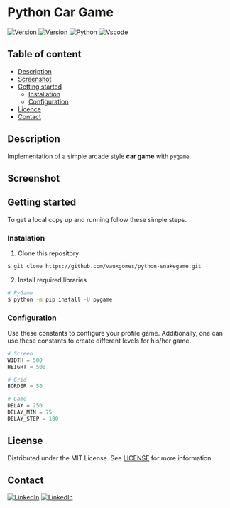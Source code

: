# Python Car Game
[![Version](https://img.shields.io/badge/version-1.0-blue)]()
[![Version](https://img.shields.io/badge/licence-MIT-green)](http://opensource.org/licenses/MIT)
[![Python](https://img.shields.io/badge/python-3.7-yellow?logo=python&logoColor=ffe873)](https://www.python.org/)
[![Vscode](https://img.shields.io/badge/vscode-1.4-blue?logo=visual-studio-code)](https://code.visualstudio.com/)

## Table of content

- [Description](#description)
- [Screenshot](#screenshot)
- [Getting started](#getting-started)
  - [Installation](#installation)
  - [Configuration](#configuration)
- [Licence](#licence)
- [Contact](#contact)

## Description
Implementation of a simple arcade style __car game__ with `pygame`.

## Screenshot


## Getting started
To get a local copy up and running follow these simple steps.

### Instalation
1. Clone this repository
```sh
$ git clone https://github.com/vauxgomes/python-snakegame.git
```

2. Install required libraries
```sh
# PyGame
$ python -m pip install -U pygame
```

### Configuration
Use these constants to configure your profile game. Additionally, one can use these constants to create different levels for his/her game.

```py
# Screen
WIDTH = 500
HEIGHT = 500

# Grid
BORDER = 50

# Game
DELAY = 250
DELAY_MIN = 75
DELAY_STEP = 100
```

## License
Distributed under the MIT License. See [LICENSE](LICENSE) for more information

## Contact
[![LinkedIn](https://img.shields.io/badge/-linkedin-blue?logo=linkedin)](https://www.linkedin.com/in/vauxgomes/)
[![LinkedIn](https://img.shields.io/badge/-twitter-blue?logo=twitter)](https://twitter.com/vauxsandino)
